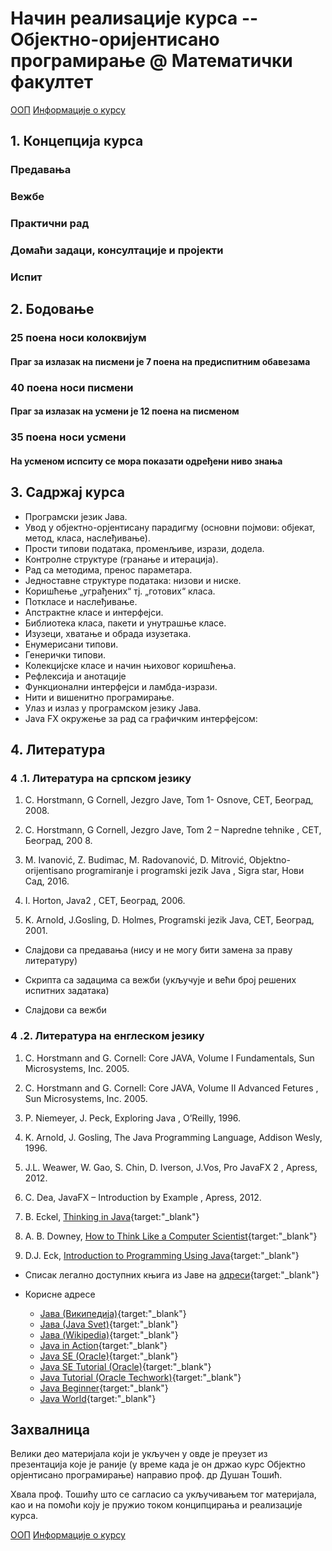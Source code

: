 # Начин реалиѕације курса -- Објектно-оријентисано програмирање @ Математички факултет 

[ООП](../README.md) [Информације о курсу](README.md)

## 1. Концепција курса

### Предавања

### Вежбе

### Практични рад

### Домаћи задаци, консултације и пројекти

### Испит

## 2. Бодовање

### 25 поена носи колоквијум

#### Праг за излазак на писмени је 7 поена на предиспитним обавезама

### 40 поена носи писмени

#### Праг за излазак на усмени је 12 поена на писменом

### 35 поена носи усмени

#### На усменом испситу се мора показати одређени ниво знања

## 3. Садржај курса

- Програмски језик Јава.
- Увод у објектно-орјентисану парадигму (основни појмови: објекат, метод, класа, наслеђивање).
- Прости типови података, променљиве, изрази, додела.
- Контролне структуре (гранање и итерација).
- Рад са методима, пренос параметара.
- Једноставне структуре података: низови и ниске.
- Коришћење „уграђених“ тј. „готових“ класа.
- Поткласе и наслеђивање.
- Апстрактне класе и интерфејси.
- Библиотека класа, пакети и унутрашње класе.
- Изузеци, хватање и обрада изузетака.
- Енумерисани типови.
- Генерички типови.
- Колекцијске класе и начин њиховог коришћења.
- Рефлексија и анотације
- Функционални интерфејси и ламбда-изрази.
- Нити и вишенитно програмирање.
- Улаз и излаз у програмском језику Јава.
- Java FX окружење за рад са графичким интерфејсом:

## 4. Литература

### 4 .1. Литература на српском језику

1. C. Horstmann, G Cornell, Jezgro Jave, Tom 1- Оsnove, CET, Београд, 2008.

2. C. Horstmann, G Cornell, Jezgro Jave, Tom 2 – Napredne tehnike , CET, Београд, 200 8.

3. M. Ivanović, Z. Budimac, M. Radovanović, D. Mitrović, Objektno-orijentisano programiranje i programski jezik Java , Sigra star, Нови Сад, 2016.

4. I. Horton, Java2 , CET, Београд, 2006.

5. K. Arnold, J.Gosling, D. Holmes, Programski jezik Java, CET, Београд, 2001.

- Слајдови са предавања (нису и не могу бити замена за праву литературу)

- Скрипта са задацима са вежби (укључује и већи број решених испитних задатака)

- Слајдови са вежби

### 4 .2. Литература на енглеском језику

1. C. Horstmann and G. Cornell: Core JAVA, Volume I Fundamentals, Sun Microsystems, Inc. 2005.

2. C. Horstmann and G. Cornell: Core JAVA, Volume II Advanced Fetures , Sun Microsystems, Inc. 2005.

3. P. Niemeyer, J. Peck, Exploring Java , O’Reilly, 1996.

4. K. Arnold, J. Gosling, The Java Programming Language, Addison Wesly, 1996.

5. J.L. Weawer, W. Gao, S. Chin, D. Iverson, J.Vos, Pro JavaFX 2 , Apress, 2012.

6. C. Dea, JavaFX – Introduction by Example , Apress, 2012.

7. B. Eckel, [Thinking in Java](http://www.bruceeckel.com/){target:"_blank"}

8. А. B. Downey, [How to Think Like a Computer Scientist](http://www.vias.org/javacourse/){target:"_blank"}

9. D.J. Eck, [Introduction to Programming Using Java](http://math.hws.edu/javanotes/){target:"_blank"}

- Списак легално доступних књига из Јаве на [адреси](http://www.computer-books.us/java.php){target:"_blank"}

- Корисне адресе

  - [Јава (Википедија)](http://sr.wikipedia.org/sr/Јава_(програмски_језик)){target:"_blank"}
  - [Јавa (Java Svet)](http://javasvet.rs/doc/40/uskocite-u-javu.html){target:"_blank"}
  - [Јава (Wikipedia)](http://en.wikipedia.org/wiki/Java_(programming_language)){target:"_blank"}
  - [Java in Action](http://www.java.com/en/java_in_action/){target:"_blank"}
  - [Java SE (Oracle)](http://docs.oracle.com/javase/tutorial/){target:"_blank"}
  - [Java SE Tutorial (Oracle)](http://docs.oracle.com/javase/tutorial/java/index.html){target:"_blank"}
  - [Java Tutorial (Oracle Techwork)](]http://www.oracle.com/technetwork/java/index.html){target:"_blank"}
  - [Java Beginner](http://www.javabeginner.com/){target:"_blank"}
  - [Java World](http://www.javaworld.com/){target:"_blank"}

## Захвалница

Велики део материјала који је укључен у овде је преузет из презентација које је раније (у време када је он
држао курс Објектно орјентисано програмирање) направио проф. др Душан Тошић.

Хвала проф. Тошићу што се сагласио са укључивањем тог материјала, као и на помоћи коју је пружио током конципцирања и реализације курса.

[ООП](../README.md) [Информације о курсу](README.md)
